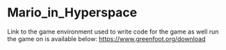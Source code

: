# Mario_in_Hyperspace
Link to the game environment used to write code for the game as well run the game on is available below:
https://www.greenfoot.org/download
